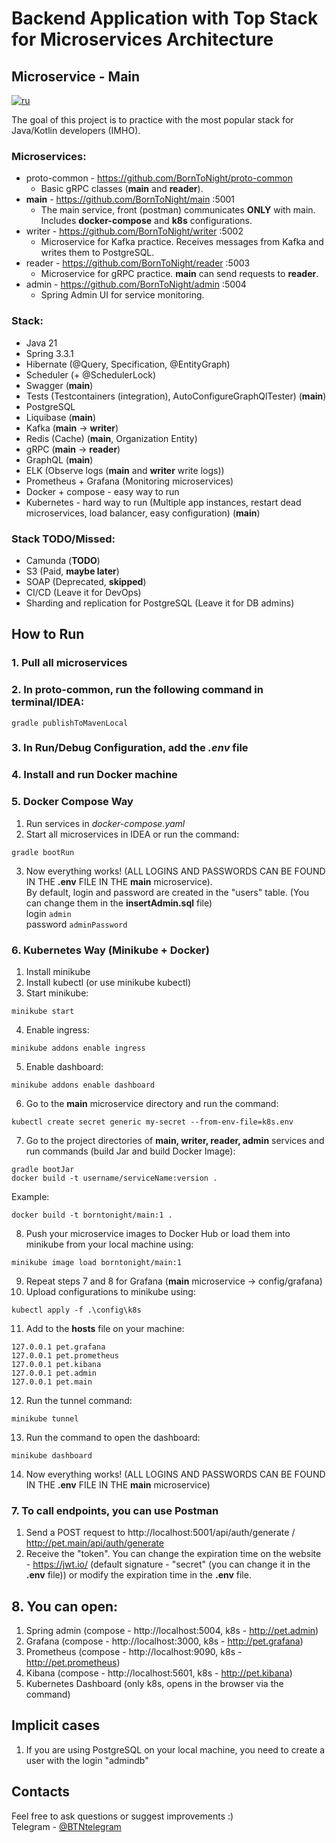 # Backend Application with Top Stack for Microservices Architecture  
## Microservice - Main  
[![ru](https://img.shields.io/badge/lang-ru-green.svg)](https://github.com/BornToNight/Digital-Photo-Frame/blob/main/README.md)

The goal of this project is to practice with the most popular stack for Java/Kotlin developers (IMHO).

### Microservices:
- proto-common - https://github.com/BornToNight/proto-common  
  - Basic gRPC classes (**main** and **reader**).
- **main** - https://github.com/BornToNight/main :5001  
  - The main service, front (postman) communicates **ONLY** with main. Includes **docker-compose** and **k8s** configurations.
- writer - https://github.com/BornToNight/writer :5002  
  - Microservice for Kafka practice. Receives messages from Kafka and writes them to PostgreSQL.
- reader - https://github.com/BornToNight/reader :5003  
  - Microservice for gRPC practice. **main** can send requests to **reader**.
- admin - https://github.com/BornToNight/admin :5004  
  - Spring Admin UI for service monitoring.

### Stack:
- Java 21
- Spring 3.3.1
- Hibernate (@Query, Specification, @EntityGraph)
- Scheduler (+ @SchedulerLock)
- Swagger (**main**)
- Tests (Testcontainers (integration), AutoConfigureGraphQlTester) (**main**)
- PostgreSQL
- Liquibase (**main**)
- Kafka (**main** -> **writer**)
- Redis (Cache) (**main**, Organization Entity)
- gRPC (**main** -> **reader**)
- GraphQL (**main**)
- ELK (Observe logs (**main** and **writer** write logs))
- Prometheus + Grafana (Monitoring microservices)
- Docker + compose - easy way to run
- Kubernetes - hard way to run (Multiple app instances, restart dead microservices, load balancer, easy configuration) (**main**)

### Stack TODO/Missed:
- Camunda (**TODO**)
- S3 (Paid, **maybe later**)
- SOAP (Deprecated, **skipped**)
- CI/CD (Leave it for DevOps)
- Sharding and replication for PostgreSQL (Leave it for DB admins)

## How to Run

### 1. Pull all microservices

### 2. In **proto-common**, run the following command in terminal/IDEA:

```
gradle publishToMavenLocal
```

### 3. In Run/Debug Configuration, add the *.env* file

### 4. Install and run Docker machine

### 5. **Docker Compose Way**
1. Run services in *docker-compose.yaml*
2. Start all microservices in IDEA or run the command:
```
gradle bootRun
```
3. Now everything works! (ALL LOGINS AND PASSWORDS CAN BE FOUND IN THE **.env** FILE IN THE **main** microservice). <br>
By default, login and password are created in the "users" table. (You can change them in the **insertAdmin.sql** file) <br>
login ```admin``` <br>
password ```adminPassword```

### 6. **Kubernetes Way (Minikube + Docker)**
1. Install minikube
2. Install kubectl (or use minikube kubectl)
3. Start minikube:
```
minikube start
```
4. Enable ingress:
```
minikube addons enable ingress
```
5. Enable dashboard:
```
minikube addons enable dashboard
```
6. Go to the **main** microservice directory and run the command:
```
kubectl create secret generic my-secret --from-env-file=k8s.env
```
7. Go to the project directories of **main, writer, reader, admin** services and run commands (build Jar and build Docker Image):
```
gradle bootJar
docker build -t username/serviceName:version .
```
  Example:
```
docker build -t borntonight/main:1 .
```
8. Push your microservice images to Docker Hub or load them into minikube from your local machine using:
```
minikube image load borntonight/main:1
```
9. Repeat steps 7 and 8 for Grafana (**main** microservice -> config/grafana)
10. Upload configurations to minikube using:
```
kubectl apply -f .\config\k8s
```
11. Add to the **hosts** file on your machine:
```
127.0.0.1 pet.grafana
127.0.0.1 pet.prometheus
127.0.0.1 pet.kibana
127.0.0.1 pet.admin
127.0.0.1 pet.main
```
12. Run the tunnel command:
```
minikube tunnel
```
13. Run the command to open the dashboard:
```
minikube dashboard
```
14. Now everything works! (ALL LOGINS AND PASSWORDS CAN BE FOUND IN THE **.env** FILE IN THE **main** microservice)

### 7. To call endpoints, you can use Postman
1. Send a POST request to http://localhost:5001/api/auth/generate / http://pet.main/api/auth/generate <br>
2. Receive the "token". You can change the expiration time on the website - https://jwt.io/ (default signature - "secret" (you can change it in the **.env** file)) or modify the expiration time in the **.env** file.

## 8. You can open:
1. Spring admin (compose - http://localhost:5004, k8s - http://pet.admin)
2. Grafana (compose - http://localhost:3000, k8s - http://pet.grafana)
3. Prometheus (compose - http://localhost:9090, k8s - http://pet.prometheus)
4. Kibana (compose - http://localhost:5601, k8s - http://pet.kibana)
5. Kubernetes Dashboard (only k8s, opens in the browser via the command)

## Implicit cases
1. If you are using PostgreSQL on your local machine, you need to create a user with the login "admindb"

## Contacts
Feel free to ask questions or suggest improvements :) <br>
Telegram - [@BTNtelegram](https://t.me/BTNtelegram)